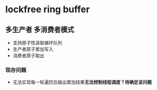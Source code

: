 # lockfree ring buffer
## 多生产者 多消费者模式
- 支持原子性读取循环队列
- 生产者原子累加写入
- 消费者原子取出
### 现存问题
- 无法实现每一轮遍历后输出累加结果**无法控制线程调度？待确定该问题**
